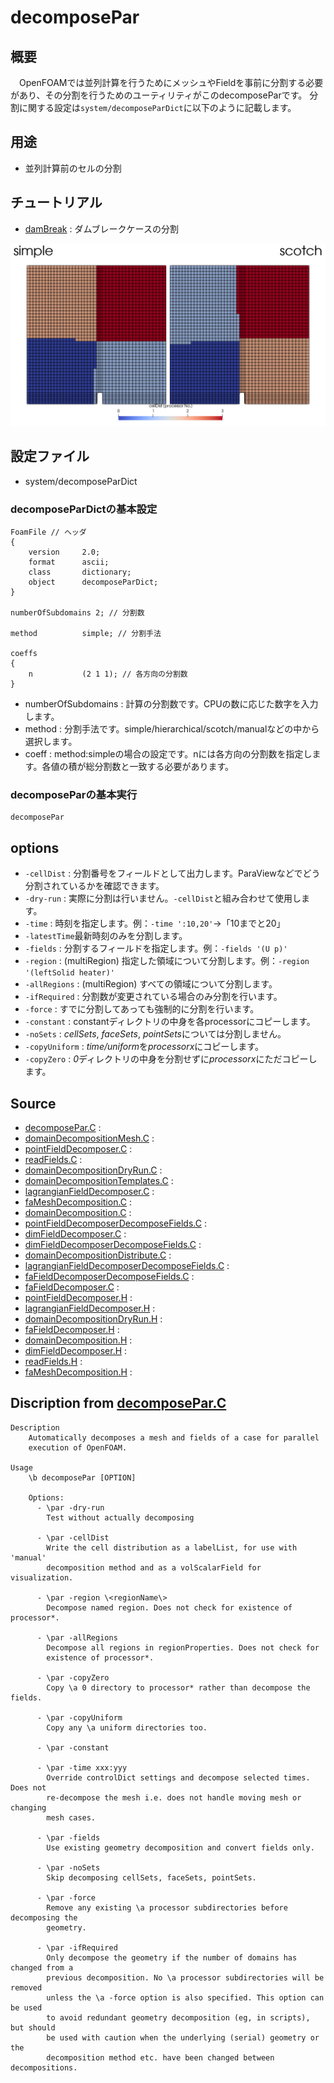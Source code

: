 # decomposePar

## 概要

　OpenFOAMでは並列計算を行うためにメッシュやFieldを事前に分割する必要があり、その分割を行うためのユーティリティがこのdecomposeParです。
分割に関する設定は`system/decomposeParDict`に以下のように記載します。

## 用途

- 並列計算前のセルの分割

## チュートリアル

- [damBreak](tutorials/damBreak) : ダムブレークケースの分割

![damBreak.png](tutorials/damBreak.png)

## 設定ファイル

- system/decomposeParDict

### decomposeParDictの基本設定

```
FoamFile // ヘッダ
{
    version     2.0;
    format      ascii;
    class       dictionary;
    object      decomposeParDict;
}

numberOfSubdomains 2; // 分割数

method          simple; // 分割手法

coeffs
{
    n           (2 1 1); // 各方向の分割数
}

```

- numberOfSubdomains : 計算の分割数です。CPUの数に応じた数字を入力します。
- method : 分割手法です。simple/hierarchical/scotch/manualなどの中から選択します。
- coeff : method:simpleの場合の設定です。nには各方向の分割数を指定します。各値の積が総分割数と一致する必要があります。 

### decomposeParの基本実行

```
decomposePar
```

## options

- `-cellDist` : 分割番号をフィールドとして出力します。ParaViewなどでどう分割されているかを確認できます。
- `-dry-run` : 実際に分割は行いません。`-cellDist`と組み合わせて使用します。
- `-time` : 時刻を指定します。例：`-time ':10,20'`->「10までと20」
- `-latestTime`最新時刻のみを分割します。
- `-fields` : 分割するフィールドを指定します。例：`-fields '(U p)'`
- `-region` :  (multiRegion) 指定した領域について分割します。例：`-region '(leftSolid heater)'`
- `-allRegions` : (multiRegion) すべての領域について分割します。
- `-ifRequired` : 分割数が変更されている場合のみ分割を行います。
- `-force` : すでに分割してあっても強制的に分割を行います。
- `-constant` : constantディレクトリの中身を各processorにコピーします。
- `-noSets` : *cellSets*, *faceSets*, *pointSets*については分割しません。
- `-copyUniform` : *time/uniform*を*processorx*にコピーします。
- `-copyZero` : *0*ディレクトリの中身を分割せずに*processorx*にただコピーします。

## Source

- [decomposePar.C](decomposePar.C) : 
- [domainDecompositionMesh.C](domainDecompositionMesh.C) : 
- [pointFieldDecomposer.C](pointFieldDecomposer.C) : 
- [readFields.C](readFields.C) : 
- [domainDecompositionDryRun.C](domainDecompositionDryRun.C) : 
- [domainDecompositionTemplates.C](domainDecompositionTemplates.C) : 
- [lagrangianFieldDecomposer.C](lagrangianFieldDecomposer.C) : 
- [faMeshDecomposition.C](faMeshDecomposition.C) : 
- [domainDecomposition.C](domainDecomposition.C) : 
- [pointFieldDecomposerDecomposeFields.C](pointFieldDecomposerDecomposeFields.C) : 
- [dimFieldDecomposer.C](dimFieldDecomposer.C) : 
- [dimFieldDecomposerDecomposeFields.C](dimFieldDecomposerDecomposeFields.C) : 
- [domainDecompositionDistribute.C](domainDecompositionDistribute.C) : 
- [lagrangianFieldDecomposerDecomposeFields.C](lagrangianFieldDecomposerDecomposeFields.C) : 
- [faFieldDecomposerDecomposeFields.C](faFieldDecomposerDecomposeFields.C) : 
- [faFieldDecomposer.C](faFieldDecomposer.C) : 
- [pointFieldDecomposer.H](pointFieldDecomposer.H) : 
- [lagrangianFieldDecomposer.H](lagrangianFieldDecomposer.H) : 
- [domainDecompositionDryRun.H](domainDecompositionDryRun.H) : 
- [faFieldDecomposer.H](faFieldDecomposer.H) : 
- [domainDecomposition.H](domainDecomposition.H) : 
- [dimFieldDecomposer.H](dimFieldDecomposer.H) : 
- [readFields.H](readFields.H) : 
- [faMeshDecomposition.H](faMeshDecomposition.H) : 


## Discription from [decomposePar.C](decomposePar.C)

```
Description
    Automatically decomposes a mesh and fields of a case for parallel
    execution of OpenFOAM.

Usage
    \b decomposePar [OPTION]

    Options:
      - \par -dry-run
        Test without actually decomposing

      - \par -cellDist
        Write the cell distribution as a labelList, for use with 'manual'
        decomposition method and as a volScalarField for visualization.

      - \par -region \<regionName\>
        Decompose named region. Does not check for existence of processor*.

      - \par -allRegions
        Decompose all regions in regionProperties. Does not check for
        existence of processor*.

      - \par -copyZero
        Copy \a 0 directory to processor* rather than decompose the fields.

      - \par -copyUniform
        Copy any \a uniform directories too.

      - \par -constant

      - \par -time xxx:yyy
        Override controlDict settings and decompose selected times. Does not
        re-decompose the mesh i.e. does not handle moving mesh or changing
        mesh cases.

      - \par -fields
        Use existing geometry decomposition and convert fields only.

      - \par -noSets
        Skip decomposing cellSets, faceSets, pointSets.

      - \par -force
        Remove any existing \a processor subdirectories before decomposing the
        geometry.

      - \par -ifRequired
        Only decompose the geometry if the number of domains has changed from a
        previous decomposition. No \a processor subdirectories will be removed
        unless the \a -force option is also specified. This option can be used
        to avoid redundant geometry decomposition (eg, in scripts), but should
        be used with caution when the underlying (serial) geometry or the
        decomposition method etc. have been changed between decompositions.


```

